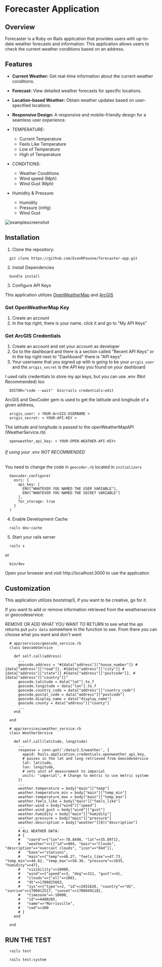 # Forecaster Application

## Overview

Forecaster is a Ruby on Rails application that provides users with up-to-date weather forecasts and information. This application allows users to check the current weather conditions based on an address.

## Features

- **Current Weather:** Get real-time information about the current weather conditions.
- **Forecast:** View detailed weather forecasts for specific locations.
- **Location-based Weather:** Obtain weather updates based on user-specified locations.
- **Responsive Design:** A responsive and mobile-friendly design for a seamless user experience.

- TEMPERATURE:
  - Current Temperature
  - Feels Like Temperature
  - Low of Temperature
  - High of Temperature

- CONDITIONS:
  - Weather Conditions
  - Wind speed (Mph)
  - Wind Gust (Mph)

- Humidity & Pressure:
  - Humidity
  - Pressure (inHg)
  - Wind Gust

![examplescreenshot](https://gyazo.com/c5c2856799497ff981697febbbde0194 "Screenshot Example")

## Installation

1. Clone the repository:

  ```
    git clone https://github.com/EvanRPavone/forecaster-app.git
  ```

2. Install Dependencies

  ```
    bundle install
  ```

3. Configure API Keys

  This application utilizes [OpenWeatherMap](https://home.openweathermap.org/api_keys) and [ArcGIS](https://developers.arcgis.com/api-keys/)

  ### Get OpenWeatherMap Key

  1. Create an account
  2. In the top right, there is your name, click it and go to "My API Keys"

  ### Get ArcGIS Credentials

  1. Create an account and set your account as developer
  2. Go to the dashboard and there is a section called "Recent API Keys" or In the top right next to "Dashboard" there is "API keys"
  3. Your username that you signed up with is going to be your `arcgis_user` and the `arcgis_secret` is the API key you found on your dashboard

  I used rails credentials to store my api keys, but you can use .env (Not Recommended) too

  ```
    EDITOR="code --wait"  bin/rails credentials:edit
  ```

  ArcGIS and GeoCoder gem is used to get the latitude and longitude of a given address,
  
  ```
    arcgis_user: < YOUR-ArcGIS-USERNAME >
    arcgis_secret: < YOUR-API-KEY >
  ```

  The latitude and longitude is passed to the openWeatherMapAPI (WeatherService.rb)
  ```
    openweather_api_key: < YOUR-OPEN-WEATHER-API-KEY>
  ```

  ###### If using your .env NOT RECOMMENDED
  You need to change the code in `geocoder.rb` located in `initializers`
  ```
    Geocoder.configure(
      esri: {
        api_key: [
          ENV["WHATEVER YOU NAMED THE USER VARIABLE"],
          ENV["WHATEVER YOU NAMED THE SECRET VARIABLE"] 
        ], 
        for_storage: true
      }
    )
  ```

4. Enable Development Cache
  ```
    rails dev:cache
  ```

5. Start your rails server

  ```
    rails s
  ```
  or
  ```
    bin/dev
  ```

  Open your browser and visit http://localhost:3000 to use the application

## Customization

This application utilizes bootstrap5, if you want to be creative, go for it.

If you want to add or remove information retrieved from the weatherservice or geocodeservice:

REMOVE OR ADD WHAT YOU WANT TO RETURN
to see what the api returns put `puts data` somewhere in the function to see. From there you can choose what you want and don't want
```
  # app/services/geocode_service.rb
  class GeocodeService 

    def self.call(address)
      ...
      geocode.address = "#{data["address"]["house_number"]} #{data["address"]["road"]}, #{data["address"]["city"]} #{data["address"]["state"]} #{data["address"]["postcode"]}, #{data["address"]["country"]}"
      geocode.latitude = data["lat"].to_f
      geocode.longitude = data["lon"].to_f
      geocode.country_code = data["address"]["country_code"]
      geocode.postal_code = data["address"]["postcode"]
      geocode.display_name = data["display_name"]
      geocode.county = data["address"]["county"]
      ...
    end

  end

```

```
  # app/services/weather_service.rb
  class WeatherService
      
    def self.call(latitude, longitude)
      ...
      response = conn.get('/data/2.5/weather', {
        appid: Rails.application.credentials.openweather_api_key,
        # passes in the lat and long retrieved from GeocodeService
        lat: latitude,
        lon: longitude,
        # sets unit of measurement to imperial
        units: "imperial", # Change to metric to use metric system
      })
      ...
      weather.temperature = body["main"]["temp"]
      weather.temperature_min = body["main"]["temp_min"]
      weather.temperature_max = body["main"]["temp_max"]
      weather.feels_like = body["main"]["feels_like"]
      weather.wind = body["wind"]["speed"]
      weather.wind_gust = body["wind"]["gust"]
      weather.humidity = body["main"]["humidity"]
      weather.pressure = body["main"]["pressure"]
      weather.description = body["weather"][0]["description"]
      ...
      # ALL WEATHER DATA: 
      # {
      #   "coord"=>{"lon"=>-78.8498, "lat"=>35.8971}, 
      #   "weather"=>[{"id"=>804, "main"=>"Clouds", "description"=>"overcast clouds", "icon"=>"04d"}],
      #   "base"=>"stations", 
      #   "main"=>{"temp"=>48.27, "feels_like"=>47.73, "temp_min"=>44.62, "temp_max"=>50.36, "pressure"=>1035, "humidity"=>47},
      #   "visibility"=>10000, 
      #   "wind"=>{"speed"=>3, "deg"=>311, "gust"=>4}, 
      #   "clouds"=>{"all"=>100}, 
      #   "dt"=>1706025683, 
      #   "sys"=>{"type"=>2, "id"=>2031626, "country"=>"US", "sunrise"=>1706012517, "sunset"=>1706049118}, 
      #   "timezone"=>-18000, 
      #   "id"=>4480285, 
      #   "name"=>"Morrisville", 
      #   "cod"=>200
      # }
    end
      
  end
```

## RUN THE TEST

```
  rails test
```
```
  rails test:system
```